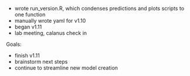 * wrote run_version.R, which condenses predictions and plots scripts to one function
* manually wrote yaml for v1.10
* began v1.11
* lab meeting, calanus check in

Goals: 

* finish v1.11
* brainstorm next steps 
* continue to streamline new model creation
